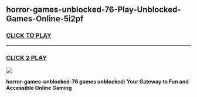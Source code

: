 
## horror-games-unblocked-76-Play-Unblocked-Games-Online-5i2pf
<h3>
<a href="https://premium76.site?title=horror-games-unblocked-76&ref=25A">CLICK TO PLAY</a></h3>
<hr>

<h3>
<a href="https://premium76.site?title=horror-games-unblocked-76&ref=25A">CLICK 2 PLAY</a>
  
</h3>

<a href="https://premium76.site?title=horror-games-unblocked-76&ref=25A"><img src="https://clearcache.store/games.png"></a>


**horror-games-unblocked-76 games unblocked: Your Gateway to Fun and Accessible Online Gaming**
